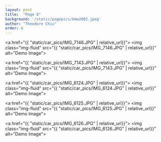```yaml
---
layout: post
title:  "Page 8"
background: '/static/pagepics/bmw2002.jpeg'
author: "Theodore Chiu"
order: 8
---
```


<a href="{{ "static/car_pics/IMG_7146.JPG" | relative_url}}">
	<img class="img-fluid" src="{{ "static/car_pics/IMG_7146.JPG" | relative_url}}" alt="Demo Image">
</a>

<a href="{{ "static/car_pics/IMG_7143.JPG" | relative_url}}">
	<img class="img-fluid" src="{{ "static/car_pics/IMG_7143.JPG" | relative_url}}" alt="Demo Image">
</a>

<a href="{{ "static/car_pics/IMG_6124.JPG" | relative_url}}">
	<img class="img-fluid" src="{{ "static/car_pics/IMG_6124.JPG" | relative_url}}" alt="Demo Image">
</a>

<a href="{{ "static/car_pics/IMG_6125.JPG" | relative_url}}">
	<img class="img-fluid" src="{{ "static/car_pics/IMG_6125.JPG" | relative_url}}" alt="Demo Image">
</a>

<a href="{{ "static/car_pics/IMG_6126.JPG" | relative_url}}">
	<img class="img-fluid" src="{{ "static/car_pics/IMG_6126.JPG" | relative_url}}" alt="Demo Image">
</a>

